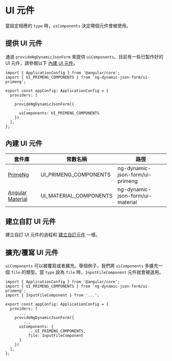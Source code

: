 # UI 元件

當設定相應的 `type` 時，`uiComponents` 決定哪個元件會被使用。

## 提供 UI 元件

通過 `provideNgDynamicJsonForm` 來提供 `uiComponents`。目前有一些已製作好的 UI 元件，請參閱以下 [內建 UI 元件](#內建-ui-元件)。

```tsx
import { ApplicationConfig } from '@angular/core';
import { UI_PRIMENG_COMPONENTS } from 'ng-dynamic-json-form/ui-primeng';

export const appConfig: ApplicationConfig = {
  providers: [
	  ...
    provideNgDynamicJsonForm({
	    ...
      uiComponents: UI_PRIMENG_COMPONENTS
    })
  ],
};
```

## 內建 UI 元件

[PrimeNg]: https://www.npmjs.com/package/primeng
[Angular Material]: https://www.npmjs.com/package/@angular/material

| 套件庫             | 常數名稱               | 路徑                             |
| ------------------ | ---------------------- | -------------------------------- |
| [PrimeNg]          | UI_PRIMENG_COMPONENTS  | ng-dynamic-json-form/ui-primeng  |
| [Angular Material] | UI_MATERIAL_COMPONENTS | ng-dynamic-json-form/ui-material |

## 建立自訂 UI 元件

建立自訂 UI 元件的過程和 [建立自訂元件](../../v8/custom-components/custom-components_zh-TW.md#建立自訂元件) 一樣。

## 擴充/覆寫 UI 元件

`uiComponents` 可以被覆寫或者擴充。舉個例子，我們將 `uiComponents` 多擴充一個 `file` 的類型。當 `type` 設為 `file` 時，`InputFileComponent` 元件就會被選用。

```tsx
import { ApplicationConfig } from '@angular/core';
import { UI_PRIMENG_COMPONENTS } from 'ng-dynamic-json-form/ui-primeng';
import { InputFileComponent } from '...';

export const appConfig: ApplicationConfig = {
  providers: [
	  ...
    provideNgDynamicJsonForm({
	    ...
      uiComponents: {
	      ...UI_PRIMENG_COMPONENTS,
	      file: InputFileComponent
      }
    })
  ],
};
```
